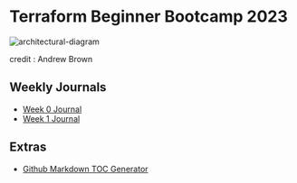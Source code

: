 # Terraform Beginner Bootcamp 2023

![architectural-diagram](https://github.com/cupumelody/terraform-beginner-bootcamp-2023/assets/145847069/4035219e-0cce-4646-8d91-3927c6bfd0dd)

credit : Andrew Brown

## Weekly Journals
- [Week 0 Journal](journal/.week0.md)
- [Week 1 Journal](journal/week1.md)

## Extras
- [Github Markdown TOC Generator](https://ecotrust-canada.github.io/markdown-toc/)
